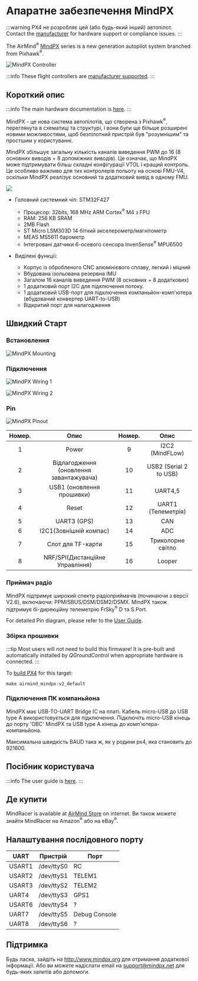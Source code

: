 # Апаратне забезпечення MindPX

:::warning
PX4 не розробляє цей (або будь-який інший) автопілот.
Contact the [manufacturer](http://mindpx.net) for hardware support or compliance issues.
:::

The AirMind<sup>&reg;</sup> [MindPX](http://mindpx.net) series is a new generation autopilot system branched from Pixhawk<sup>&reg;</sup>.

![MindPX Controller](../../assets/hardware/hardware-mindpx.png)

:::info
These flight controllers are [manufacturer supported](../flight_controller/autopilot_manufacturer_supported.md).
:::

## Короткий опис

:::info
The main hardware documentation is [here](http://mindpx.net/assets/accessories/Specification9.18_3_pdf.pdf).
:::

MindPX - це нова система автопілотів, що створена з Pixhawk<sup>&reg;</sup>, переглянута в схематиці та структурі, і вони були ще більше розширені новими можливостями, щоб безпілотний пристрій був "розумнішим" та простшим у користуванні.

MindPX збільшує загальну кількість каналів виведення PWM до 16 (8 основних виводів + 8 допоміжних виводів).
Це означає, що MindPX може підтримувати більш складні конфігурації VTOL і кращий контроль.
Це особливо важливо для тих контролерів польоту на основі FMU-V4, оскільки MindPX реалізує основний та додатковий вивід в одному FMU.

![](../../assets/hardware/hardware-mindpx-specs.png)

- Головний системний чіп: STM32F427

  - Процесор: 32bits, 168 MHz ARM Cortex<sup>&reg;</sup> M4 з FPU
  - RAM: 256 KB SRAM
  - 2MB Flash
  - ST Micro LSM303D 14 бітний акселерометр/магнітометр
  - MEAS MS5611 барометр
  - Інтегровані датчики 6-осевого сенсора InvenSense<sup>&reg;</sup> MPU6500

- Виділені функції:
  - Корпус із обробленого CNC алюмінієвого сплаву, легкий і міцний
  - Вбудована ізольована резервна IMU
  - Загалом 16 каналів виведення PWM (8 основних + 8 додаткових)
  - 1 додатковий порт I2C для підключення потоку.
  - 1 додатковий USB-порт для підключення компаньйон-комп'ютера (вбудований конвертер UART-to-USB)
  - Відкритий порт для налагодження

## Швидкий Старт

### Встановлення

![MindPX Mounting](../../assets/hardware/hardware-mindpx-mounting.png)

### Підключення

![MindPX Wiring 1](../../assets/hardware/hardware-mindpx-wiring1.png)

![MindPX Wiring 2](../../assets/hardware/hardware-mindpx-wiring2.png)

### Pin

![MindPX Pinout](../../assets/hardware/hardware-mindpx-pin.png)

| Номер. |                            Опис                            | Номер. |                    Опис                   |
| :--------------------: | :--------------------------------------------------------: | :--------------------: | :---------------------------------------: |
|            1           |                            Power                           |            9           |     I2C2 (MindFLow)    |
|            2           | Відлагодження (оновлення завантажувача) |           10           | USB2 (Serial 2 to USB) |
|            3           |        USB1 (оновлення прошивки)        |           11           |                  UART4,5                  |
|            4           |                            Reset                           |           12           |   UART1 (Телеметрія)   |
|            5           |               UART3 (GPS)               |           13           |                    CAN                    |
|            6           |          I2C1(Зовнішній компас)         |           14           |                    ADC                    |
|            7           |                      Слот для TF-карти                     |           15           |             Триколорне світло             |
|            8           |     NRF/SPI(Дистанційне Управління)     |           16           |                   Looper                  |

### Приймач радіо

MindPX підтримує широкий спектр радіоприймачів (починаючи з версії V2.6), включаючи: PPM/SBUS/DSM/DSM2/DSMX.
MindPX також підтримує бі-дирекційну телеметрію FrSky<sup>&reg;</sup> D та S.Port.

For detailed Pin diagram, please refer to the [User Guide](http://mindpx.net/assets/accessories/UserGuide9.18_2_pdf.pdf).

### Збірка прошивки

:::tip
Most users will not need to build this firmware!
It is pre-built and automatically installed by _QGroundControl_ when appropriate hardware is connected.
:::

To [build PX4](../dev_setup/building_px4.md) for this target:

```
make airmind_mindpx-v2_default
```

### Підключення ПК компаньйона

MindPX має USB-TO-UART Bridge IC на платі.
Кабель micro-USB до USB type A використовується для підключення.
Підключіть micro-USB кінець до порту 'OBC' MindPX та USB type A кінець до комп'ютера-компаньйона.

Максимальна швидкість BAUD така ж, як у родини px4, яка становить до 921600.

## Посібник користувача

:::info
The user guide is [here](http://mindpx.net/assets/accessories/UserGuide9.18_2_pdf.pdf).
:::

## Де купити

MindRacer is available at [AirMind Store](http://drupal.xitronet.com/?q=catalog) on internet.
Ви також можете знайти MindRacer на Amazon<sup>&reg;</sup> або на eBay<sup>&reg;</sup>.

## Налаштування послідовного порту

| UART   | Пристрій   | Порт          |
| ------ | ---------- | ------------- |
| USART1 | /dev/ttyS0 | RC            |
| USART2 | /dev/ttyS1 | TELEM1        |
| USART3 | /dev/ttyS2 | TELEM2        |
| UART4  | /dev/ttyS3 | GPS1          |
| USART6 | /dev/ttyS4 | ?             |
| UART7  | /dev/ttyS5 | Debug Console |
| UART8  | /dev/ttyS6 | ?             |

<!-- Note: Got ports using https://github.com/PX4/PX4-user_guide/pull/672#issuecomment-598198434 -->

## Підтримка

Будь ласка, зайдіть на http://www.mindpx.org для отримання додаткової інформації.
Або ви можете надіслати email на [support@mindpx.net](mailto:support@mindpx.net) для будь-яких запитів або допомоги.
